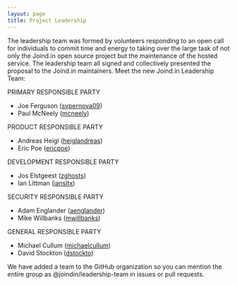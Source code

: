 ```yaml
---
layout: page
title: Project Leadership
---
```


The leadership team was formed by volunteers responding to an open call for individuals to commit time and energy to taking over the large task of not only the Joind.in open source project but the maintenance of the hosted service. The leadership team all signed and collectively presented the proposal to the Joind.in maintainers. Meet the new Joind.in Leadership Team:

PRIMARY RESPONSIBLE PARTY
* Joe Ferguson ([svpernova09])
* Paul McNeely ([mcneely])

PRODUCT RESPONSIBLE PARTY
* Andreas Heigl ([heiglandreas])
* Eric Poe ([ericpoe])

DEVELOPMENT RESPONSIBLE PARTY
* Jos Elstgeest ([zghosts])
* Ian Littman  ([iansltx])

SECURITY RESPONSIBLE PARTY
* Adam Englander ([aenglander])
* Mike Willbanks ([mwillbanks])

GENERAL RESPONSIBLE PARTY
* Michael Cullum ([michaelcullum])
* David Stockton ([dstockto])

We have added a team to the GitHub organization so you can mention the entire group as @joindin/leadership-team in issues or pull requests.

[svpernova09]: https://github.com/svpernova09
[mcneely]: https://github.com/mcneely
[heiglandreas]: https://github.com/heiglandreas
[ericpoe]: https://github.com/ericpoe
[zghosts]: https://github.com/zghosts
[iansltx]: https://github.com/iansltx
[aenglander]: https://github.com/aenglander
[mwillbanks]: https://github.com/mwillbanks
[michaelcullum]: https://github.com/michaelcullum
[dstockto]: https://github.com/dstockto